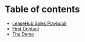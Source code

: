 # Table of contents

* [LeaseHub Sales Playbook](README.md)
* [First Contact](first-contact.md)
* [The Demo](the-demo.md)
